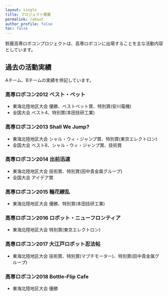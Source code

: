 ```yaml
---
layout: single
title: プロジェクト概要
permalink: /about
author_profile: false
toc: false
---
```


鈴鹿高専ロボコンプロジェクトは、高専ロボコンに出場することを主な活動内容としています。

## 過去の活動実績
Aチーム、Bチームの実績を併記しています。

### 高専ロボコン2012 ベスト・ペット
- 東海北陸地区大会 優勝、ベストペット賞、特別賞(安川電機)
- 全国大会 ベスト4、特別賞(本田技研工業)

### 高専ロボコン2013 Shall We Jump?
- 東海北陸地区大会 シャル・ウィ・ジャンプ賞、特別賞(東京エレクトロン)
- 全国大会 ベスト8、シャル・ウィ・ジャンプ賞、技術賞

### 高専ロボコン2014 出前迅速
- 東海北陸地区大会 技術賞、特別賞(田中貴金属グループ)
- 全国大会 アイデア賞

### 高専ロボコン2015 輪花繚乱
- 東海北陸地区大会 優勝、特別賞(本田技研工業)

### 高専ロボコン2016 ロボット・ニューフロンティア
- 東海北陸地区大会 特別賞(東京エレクトロン)

### 高専ロボコン2017 大江戸ロボット忍法帖
- 東海北陸地区大会 技術賞、特別賞(マブチモーター)、特別賞(田中貴金属グループ)

### 高専ロボコン2018 Bottle-Flip Cafe
- 東海北陸地区大会 優勝